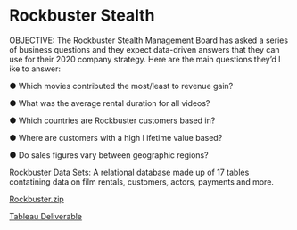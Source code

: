 # Rockbuster Stealth

OBJECTIVE:
The Rockbuster Stealth Management Board has asked a series of business questions and
they expect data-driven answers that they can use for their 2020 company strategy. Here are
the main questions they’d l ike to answer:

● Which movies contributed the most/least to revenue gain?

● What was the average rental duration for all videos?

● Which countries are Rockbuster customers based in?

● Where are customers with a high l ifetime value based?

● Do sales figures vary between geographic regions?

Rockbuster Data Sets: A relational database made up of 17 tables contatining data on film rentals, customers, actors, payments and more.


[Rockbuster.zip](https://github.com/logandw523/Portfolio-Projects-SQL/files/10076417/Rockbuster.zip)

[Tableau Deliverable](https://public.tableau.com/views/RockbusterStealthAnalysis_16614669485310/Dashboard1?:language=en-US&:display_count=n&:origin=viz_share_link)
